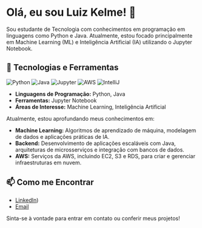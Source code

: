 # Olá, eu sou Luiz Kelme! 👋

Sou estudante de Tecnologia com conhecimentos em programação em linguagens como Python e Java. Atualmente, estou focado principalmente em Machine Learning (ML) e Inteligência Artificial (IA) utilizando o Jupyter Notebook.

## 🚀 Tecnologias e Ferramentas

![Python](https://img.shields.io/badge/Python-3776AB?style=flat&logo=python&logoColor=ffffff)
![Java](https://img.shields.io/badge/Java-007396?style=flat&logo=java&logoColor=ffffff)
![Jupyter](https://img.shields.io/badge/Jupyter-DA5B0C?style=flat&logo=jupyter&logoColor=ffffff)
![AWS](https://img.shields.io/badge/Amazon%20AWS-232F3E?style=flat&logo=amazonaws&logoColor=ffffff)
![IntelliJ](https://img.shields.io/badge/IntelliJ%20IDEA-000000?style=flat&logo=intellijidea&logoColor=ffffff)

- **Linguagens de Programação:** Python, Java
- **Ferramentas:** Jupyter Notebook
- **Áreas de Interesse:** Machine Learning, Inteligência Artificial

Atualmente, estou aprofundando meus conhecimentos em:

- **Machine Learning:** Algoritmos de aprendizado de máquina, modelagem de dados e aplicações práticas de IA.
- **Backend:** Desenvolvimento de aplicações escaláveis com Java, arquiteturas de microsserviços e integração com bancos de dados.
- **AWS:** Serviços da AWS, incluindo EC2, S3 e RDS, para criar e gerenciar infraestruturas em nuvem.

## 📫 Como me Encontrar

- [LinkedIn](linkedin.com/in/luiz-kelme-6a388b224/))
- [Email](kelme726@gmail.com)

Sinta-se à vontade para entrar em contato ou conferir meus projetos!
